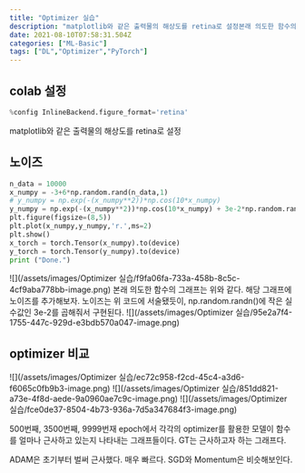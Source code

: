 ```yaml
---
title: "Optimizer 실습"
description: "matplotlib와 같은 출력물의 해상도를 retina로 설정본래 의도한 함수의 그래프는 위와 같다. 해당 그래프에 노이즈를 추가해보자.노이즈는 위 코드에 서술됐듯이, np.random.randn()에 작은 실수값인 3e-2를 곱해줘서 구현된다.500번째, 3500번"
date: 2021-08-10T07:58:31.504Z
categories: ["ML-Basic"]
tags: ["DL","Optimizer","PyTorch"]
---
```

## colab 설정
```python
%config InlineBackend.figure_format='retina'
```
matplotlib와 같은 출력물의 해상도를 retina로 설정

## 노이즈
```python
n_data = 10000
x_numpy = -3+6*np.random.rand(n_data,1)
# y_numpy = np.exp(-(x_numpy**2))*np.cos(10*x_numpy)
y_numpy = np.exp(-(x_numpy**2))*np.cos(10*x_numpy) + 3e-2*np.random.randn(n_data,1)
plt.figure(figsize=(8,5))
plt.plot(x_numpy,y_numpy,'r.',ms=2)
plt.show()
x_torch = torch.Tensor(x_numpy).to(device)
y_torch = torch.Tensor(y_numpy).to(device)
print ("Done.")
```
![](/assets/images/Optimizer 실습/f9fa06fa-733a-458b-8c5c-4cf9aba778bb-image.png)
본래 의도한 함수의 그래프는 위와 같다. 해당 그래프에 노이즈를 추가해보자.
노이즈는 위 코드에 서술됐듯이, np.random.randn()에 작은 실수값인 3e-2를 곱해줘서 구현된다.
![](/assets/images/Optimizer 실습/95e2a7f4-1755-447c-929d-e3bdb570a047-image.png)


## optimizer 비교
![](/assets/images/Optimizer 실습/ec72c958-f2cd-45c4-a3d6-f6065c0fb9b3-image.png)
![](/assets/images/Optimizer 실습/851dd821-a73e-4f8d-aede-9a0960ae7c9c-image.png)
![](/assets/images/Optimizer 실습/fce0de37-8504-4b73-936a-7d5a347684f3-image.png)

500번째, 3500번째, 9999번재 epoch에서 각각의 optimizer를 활용한 모델이 함수를 얼마나 근사하고 있는지 나타내는 그래프들이다. GT는 근사하고자 하는 그래프다.

ADAM은 초기부터 벌써 근사했다. 매우 빠르다. SGD와 Momentum은 비슷해보인다. 
